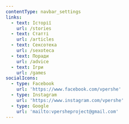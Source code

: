 ```yaml
---
contentType: navbar_settings
links:
  - text: Історії
    url: /stories
  - text: Статті
    url: /articles
  - text: Сексотека
    url: /sexoteca
  - text: Поради
    url: /advice
  - text: Ігри
    url: /games
socialIcons:
  - type: Facebook
    url: 'https://www.facebook.com/vpershe'
  - type: Instagram
    url: 'https://www.instagram.com/vpershe'
  - type: Google
    url: 'mailto:vpersheproject@gmail.com'
---
```


